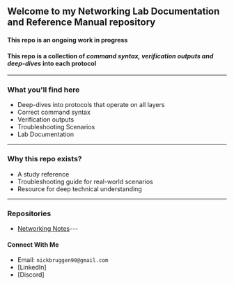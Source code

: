 ## Welcome to my Networking Lab Documentation and Reference Manual repository  

#### This repo is an ongoing work in progress
#### This repo is a collection of *command syntax, verification outputs and deep-dives* into each protocol  
---
### What you'll find here
* Deep-dives into protocols that operate on all layers
* Correct command syntax
* Verification outputs
* Troubleshooting Scenarios
* Lab Documentation
---
### Why this repo exists?
* A study reference
* Troubleshooting guide for real-world scenarios
* Resource for deep technical understanding
---
### Repositories
* [Networking Notes](https://github.com/nickbruggen90/Network-Notes)---
#### Connect With Me
* Email: `nickbruggen90@gmail.com`
* [LinkedIn]
* [Discord]
